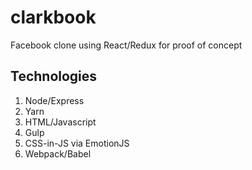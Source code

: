 # clarkbook
Facebook clone using React/Redux for proof of concept

## Technologies

1. Node/Express
2. Yarn
3. HTML/Javascript
4. Gulp
5. CSS-in-JS via EmotionJS
6. Webpack/Babel
